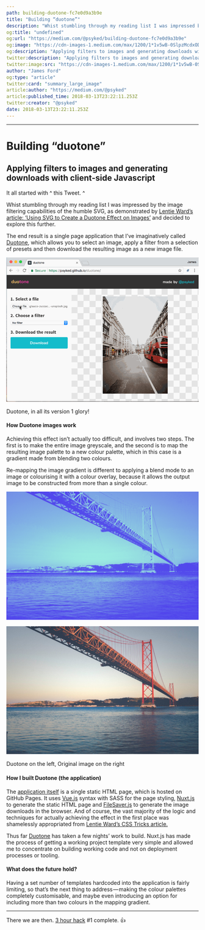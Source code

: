 ```yaml
---
path: building-duotone-fc7e0d9a3b9e
title: "Building “duotone”"
description: "Whist stumbling through my reading list I was impressed by the image filtering capabilities of the humble SVG, as demonstrated by Lentie Ward’s article: ‘Using SVG to Create a Duotone Effect on…"
og:title: "undefined"
og:url: "https://medium.com/@psyked/building-duotone-fc7e0d9a3b9e"
og:image: "https://cdn-images-1.medium.com/max/1200/1*1v5wB-0SlpzMcdxODc75Fw.png"
og:description: "Applying filters to images and generating downloads with client-side Javascript"
twitter:description: "Applying filters to images and generating downloads with client-side Javascript"
twitter:image:src: "https://cdn-images-1.medium.com/max/1200/1*1v5wB-0SlpzMcdxODc75Fw.png"
author: "James Ford"
og:type: "article"
twitter:card: "summary_large_image"
article:author: "https://medium.com/@psyked"
article:published_time: 2018-03-13T23:22:11.253Z
twitter:creator: "@psyked"
date: 2018-03-13T23:22:11.253Z
---
```

---

# Building “duotone”

## Applying filters to images and generating downloads with client-side Javascript

It all started with ^ this Tweet. ^

Whist stumbling through my reading list I was impressed by the image filtering capabilities of the humble SVG, as demonstrated by [Lentie Ward’s article: ‘Using SVG to Create a Duotone Effect on Images’](https://css-tricks.com/using-svg-to-create-a-duotone-image-effect/) and decided to explore this further.

The end result is a single page application that I’ve imaginatively called [Duotone](https://psyked.github.io/duotone/), which allows you to select an image, apply a filter from a selection of presets and then download the resulting image as a new image file.

![](1*lE_sbknlxyxnhGpo-iHxfQ.gif)

Duotone, in all its version 1 glory!

#### How Duotone images work

Achieving this effect isn’t actually too difficult, and involves two steps. The first is to make the entire image greyscale, and the second is to map the resulting image palette to a new colour palette, which in this case is a gradient made from blending two colours.

Re-mapping the image gradient is different to applying a blend mode to an image or colourising it with a colour overlay, because it allows the output image to be constructed from more than a single colour.

![](1*1v5wB-0SlpzMcdxODc75Fw.png)

![](1*XLXpP_KYN2bmnlzwwHc1sQ.jpeg)

Duotone on the left, Original image on the right

#### How I built Duotone (the application)

The [application itself](https://psyked.github.io/duotone/) is a single static HTML page, which is hosted on GitHub Pages. It uses [Vue.js](https://vuejs.org/) syntax with SASS for the page styling, [Nuxt.js](https://nuxtjs.org/) to generate the static HTML page and [FileSaver.js](https://github.com/eligrey/FileSaver.js) to generate the image downloads in the browser. And of course, the vast majority of the logic and techniques for actually achieving the effect in the first place was shamelessly appropriated from [Lentie Ward’s CSS Tricks article.](https://css-tricks.com/using-svg-to-create-a-duotone-image-effect/)

Thus far [Duotone](https://psyked.github.io/duotone/) has taken a few nights’ work to build. Nuxt.js has made the process of getting a working project template very simple and allowed me to concentrate on building working code and not on deployment processes or tooling.

#### What does the future hold?

Having a set number of templates hardcoded into the application is fairly limiting, so that’s the next thing to address — making the colour palettes completely customisable, and maybe even introducing an option for including more than two colours in the mapping gradient.

---

There we are then. [3 hour hack](https://medium.com/@psyked/3-hour-hacks-d22772439d04) #1 complete. 👍